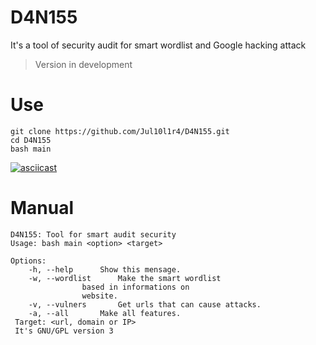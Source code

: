 # D4N155
It's a tool of security audit for smart wordlist and Google hacking attack
> Version in development
# Use
```
git clone https://github.com/Jul10l1r4/D4N155.git
cd D4N155
bash main
```
[![asciicast](https://asciinema.org/a/220963.svg)](https://asciinema.org/a/220963) 

# Manual
    D4N155: Tool for smart audit security
    Usage: bash main <option> <target>
    
    Options:
    	-h, --help		Show this mensage.
    	-w, --wordlist		Make the smart wordlist 
					based in informations on
					website.
		-v, --vulners		Get urls that can cause attacks.
		-a, --all		Make all features.
     Target: <url, domain or IP>
     It's GNU/GPL version 3
